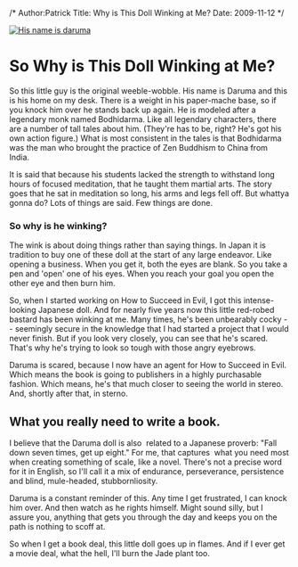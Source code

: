 /*
Author:Patrick
Title: Why is This Doll Winking at Me?
Date: 2009-11-12
*/

[![His name is daruma](http://sendreinforcements.com/wp-content/uploads/2009/11/His-name-is-daruma-1024x487.jpg)](http://sendreinforcements.com/wp-content/uploads/2009/11/His-name-is-daruma.jpg)


# So Why is This Doll Winking at Me?

So this little guy is the original weeble-wobble. His name is Daruma and this is his home on my desk. There is a weight in his paper-mache base, so if you knock him over he stands back up again. He is modeled after a legendary monk named Bodhidarma. Like all legendary characters, there are a number of tall tales about him. (They're has to be, right? He's got his own action figure.) What is most consistent in the tales is that Bodhidarma was the man who brought the practice of Zen Buddhism to China from India.




It is said that because his students lacked the strength to withstand long hours of focused meditation, that he taught them martial arts. The story goes that he sat in meditation so long, his arms and legs fell off. But whattya gonna do? Lots of things are said. Few things are done.




### So why is he winking?




The wink is about doing things rather than saying things. In Japan it is tradition to buy one of these doll at the start of any large endeavor. Like opening a business. When you get it, both the eyes are blank. So you take a pen and 'open' one of his eyes. When you reach your goal you open the other eye and then burn him.




So, when I started working on How to Succeed in Evil, I got this intense-looking Japanese doll. And for nearly five years now this little red-robed bastard has been winking at me. Many times, he's been unbearably cocky -- seemingly secure in the knowledge that I had started a project that I would never finish. But if you look very closely, you can see that he's scared. That's why he's trying to look so tough with those angry eyebrows.




Daruma is scared, because I now have an agent for How to Succeed in Evil. Which means the book is going to publishers in a highly purchasable fashion. Which means, he's that much closer to seeing the world in stereo. And, shortly after that, in sterno.




## What you really need to write a book.




I believe that the Daruma doll is also  related to a Japanese proverb: "Fall down seven times, get up eight." For me, that captures  what you need most when creating something of scale, like a novel. There's not a precise word for it in English, so I'll call it a mix of endurance, perseverance, persistence and blind, mule-headed, stubbornliosity.




Daruma is a constant reminder of this. Any time I get frustrated, I can knock him over. And then watch as he rights himself. Might sound silly, but I assure you, anything that gets you through the day and keeps you on the path is nothing to scoff at.




So when I get a book deal, this little doll goes up in flames. And if I ever get a movie deal, what the hell, I'll burn the Jade plant too.






